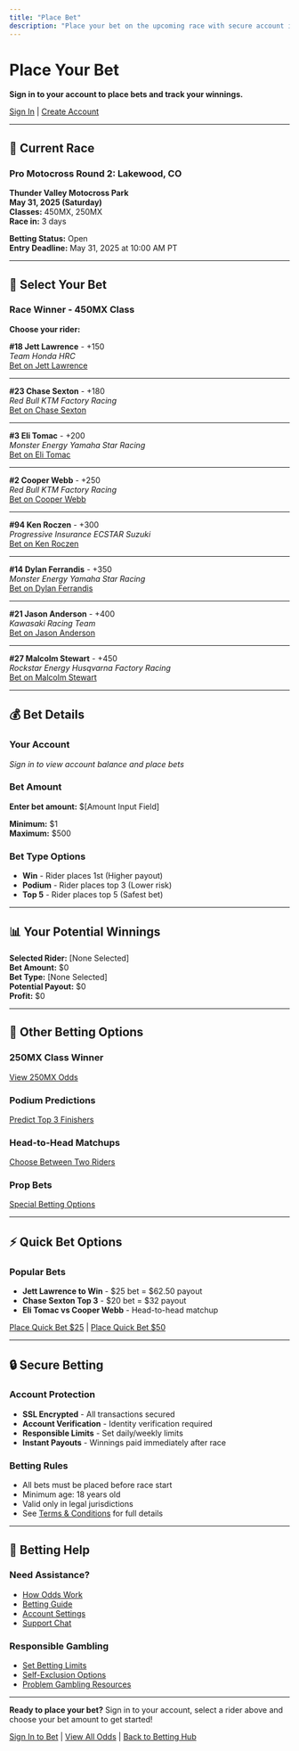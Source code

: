 ```yaml
---
title: "Place Bet"
description: "Place your bet on the upcoming race with secure account integration"
---
```


# Place Your Bet

**Sign in to your account to place bets and track your winnings.**

[Sign In](/auth/login) | [Create Account](/auth/register)

---

## 🏁 Current Race

### Pro Motocross Round 2: Lakewood, CO
**Thunder Valley Motocross Park**  
**May 31, 2025 (Saturday)**  
**Classes:** 450MX, 250MX  
**Race in:** 3 days

**Betting Status:** Open  
**Entry Deadline:** May 31, 2025 at 10:00 AM PT

---

## 🎯 Select Your Bet

### Race Winner - 450MX Class

**Choose your rider:**

**#18 Jett Lawrence** - +150  
*Team Honda HRC*  
[Bet on Jett Lawrence](/api/betting/place-bet?rider=jett-lawrence&odds=150)

---

**#23 Chase Sexton** - +180  
*Red Bull KTM Factory Racing*  
[Bet on Chase Sexton](/api/betting/place-bet?rider=chase-sexton&odds=180)

---

**#3 Eli Tomac** - +200  
*Monster Energy Yamaha Star Racing*  
[Bet on Eli Tomac](/api/betting/place-bet?rider=eli-tomac&odds=200)

---

**#2 Cooper Webb** - +250  
*Red Bull KTM Factory Racing*  
[Bet on Cooper Webb](/api/betting/place-bet?rider=cooper-webb&odds=250)

---

**#94 Ken Roczen** - +300  
*Progressive Insurance ECSTAR Suzuki*  
[Bet on Ken Roczen](/api/betting/place-bet?rider=ken-roczen&odds=300)

---

**#14 Dylan Ferrandis** - +350  
*Monster Energy Yamaha Star Racing*  
[Bet on Dylan Ferrandis](/api/betting/place-bet?rider=dylan-ferrandis&odds=350)

---

**#21 Jason Anderson** - +400  
*Kawasaki Racing Team*  
[Bet on Jason Anderson](/api/betting/place-bet?rider=jason-anderson&odds=400)

---

**#27 Malcolm Stewart** - +450  
*Rockstar Energy Husqvarna Factory Racing*  
[Bet on Malcolm Stewart](/api/betting/place-bet?rider=malcolm-stewart&odds=450)

---

## 💰 Bet Details

### Your Account
*Sign in to view account balance and place bets*

### Bet Amount
**Enter bet amount:** $[Amount Input Field]

**Minimum:** $1  
**Maximum:** $500  

### Bet Type Options
- **Win** - Rider places 1st (Higher payout)
- **Podium** - Rider places top 3 (Lower risk)
- **Top 5** - Rider places top 5 (Safest bet)

---

## 📊 Your Potential Winnings

**Selected Rider:** [None Selected]  
**Bet Amount:** $0  
**Bet Type:** [None Selected]  
**Potential Payout:** $0  
**Profit:** $0

---

## 🎲 Other Betting Options

### 250MX Class Winner
[View 250MX Odds](/betting/250mx-odds/)

### Podium Predictions
[Predict Top 3 Finishers](/betting/podium/)

### Head-to-Head Matchups
[Choose Between Two Riders](/betting/head-to-head/)

### Prop Bets
[Special Betting Options](/betting/props/)

---

## ⚡ Quick Bet Options

### Popular Bets
- **Jett Lawrence to Win** - $25 bet = $62.50 payout
- **Chase Sexton Top 3** - $20 bet = $32 payout  
- **Eli Tomac vs Cooper Webb** - Head-to-head matchup

[Place Quick Bet $25](/api/betting/quick-bet?amount=25) | [Place Quick Bet $50](/api/betting/quick-bet?amount=50)

---

## 🔒 Secure Betting

### Account Protection
- **SSL Encrypted** - All transactions secured
- **Account Verification** - Identity verification required
- **Responsible Limits** - Set daily/weekly limits
- **Instant Payouts** - Winnings paid immediately after race

### Betting Rules
- All bets must be placed before race start
- Minimum age: 18 years old
- Valid only in legal jurisdictions
- See [Terms & Conditions](/betting/terms/) for full details

---

## 📱 Betting Help

### Need Assistance?
- [How Odds Work](/betting/odds-explained/)
- [Betting Guide](/betting/guide/)
- [Account Settings](/account/)
- [Support Chat](/support/)

### Responsible Gambling
- [Set Betting Limits](/account/limits/)
- [Self-Exclusion Options](/account/exclusion/)
- [Problem Gambling Resources](/betting/responsible/)

---

**Ready to place your bet?** Sign in to your account, select a rider above and choose your bet amount to get started!

[Sign In to Bet](/auth/login) | [View All Odds](/betting/odds/) | [Back to Betting Hub](/betting/)